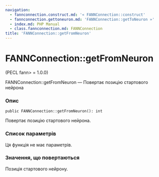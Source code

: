 ```yaml
---
navigation:
  - fannconnection.construct.md: '« FANNConnection::construct'
  - fannconnection.gettoneuron.md: 'FANNConnection::getToNeuron »'
  - index.md: PHP Manual
  - class.fannconnection.md: FANNConnection
title: 'FANNConnection::getFromNeuron'
---
```

# FANNConnection::getFromNeuron

(PECL fann> = 1.0.0)

FANNConnection::getFromNeuron — Повертає позицію стартового нейрона

### Опис

```methodsynopsis
public FANNConnection::getFromNeuron(): int
```

Повертає позицію стартового нейрона.

### Список параметрів

Ця функція не має параметрів.

### Значення, що повертаються

Позиція стартового нейрону.
